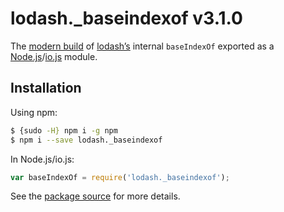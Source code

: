 # lodash._baseindexof v3.1.0

The [modern build](https://github.com/lodash/lodash/wiki/Build-Differences) of [lodash’s](https://lodash.com/)
internal `baseIndexOf` exported as a [Node.js](http://nodejs.org/)/[io.js](https://iojs.org/) module.

## Installation

Using npm:

```bash
$ {sudo -H} npm i -g npm
$ npm i --save lodash._baseindexof
```

In Node.js/io.js:

```js
var baseIndexOf = require('lodash._baseindexof');
```

See the [package source](https://github.com/lodash/lodash/blob/3.1.0-npm-packages/lodash._baseindexof) for more details.
